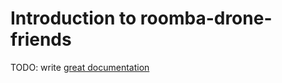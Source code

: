 # Introduction to roomba-drone-friends

TODO: write [great documentation](http://jacobian.org/writing/great-documentation/what-to-write/)
